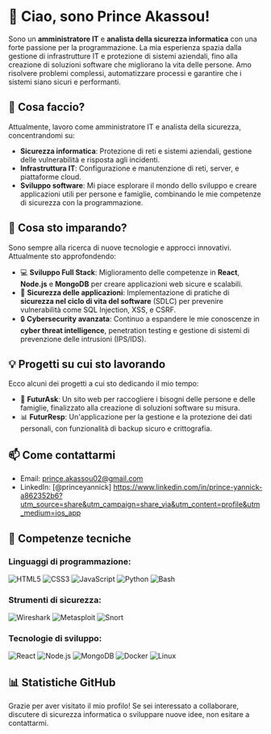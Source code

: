 # 👋 Ciao, sono Prince Akassou!

Sono un **amministratore IT** e **analista della sicurezza informatica** con una forte passione per la programmazione. La mia esperienza spazia dalla gestione di infrastrutture IT e protezione di sistemi aziendali, fino alla creazione di soluzioni software che migliorano la vita delle persone. Amo risolvere problemi complessi, automatizzare processi e garantire che i sistemi siano sicuri e performanti.

## 🔭 Cosa faccio?
Attualmente, lavoro come amministratore IT e analista della sicurezza, concentrandomi su:
- **Sicurezza informatica**: Protezione di reti e sistemi aziendali, gestione delle vulnerabilità e risposta agli incidenti.
- **Infrastruttura IT**: Configurazione e manutenzione di reti, server, e piattaforme cloud.
- **Sviluppo software**: Mi piace esplorare il mondo dello sviluppo e creare applicazioni utili per persone e famiglie, combinando le mie competenze di sicurezza con la programmazione.

## 🌱 Cosa sto imparando?
Sono sempre alla ricerca di nuove tecnologie e approcci innovativi. Attualmente sto approfondendo:
- 💻 **Sviluppo Full Stack**: Miglioramento delle competenze in **React**, **Node.js** e **MongoDB** per creare applicazioni web sicure e scalabili.
- 📱 **Sicurezza delle applicazioni**: Implementazione di pratiche di **sicurezza nel ciclo di vita del software** (SDLC) per prevenire vulnerabilità come SQL Injection, XSS, e CSRF.
- 🔒 **Cybersecurity avanzata**: Continuo a espandere le mie conoscenze in **cyber threat intelligence**, penetration testing e gestione di sistemi di prevenzione delle intrusioni (IPS/IDS).

## 💡 Progetti su cui sto lavorando
Ecco alcuni dei progetti a cui sto dedicando il mio tempo:
- 🔧 **FuturAsk**: Un sito web per raccogliere i bisogni delle persone e delle famiglie, finalizzato alla creazione di soluzioni software su misura.
- 📊 **FuturResp**: Un'applicazione per la gestione e la protezione dei dati personali, con funzionalità di backup sicuro e crittografia.

## 📫 Come contattarmi
- Email: prince.akassou02@gmail.com
- LinkedIn: [@princeyannick] https://www.linkedin.com/in/prince-yannick-a862352b6?utm_source=share&utm_campaign=share_via&utm_content=profile&utm_medium=ios_app

## 🔧 Competenze tecniche
### Linguaggi di programmazione:
![HTML5](https://img.shields.io/badge/-HTML5-E34F26?logo=html5&logoColor=fff)
![CSS3](https://img.shields.io/badge/-CSS3-1572B6?logo=css3)
![JavaScript](https://img.shields.io/badge/-JavaScript-F7DF1E?logo=javascript&logoColor=333)
![Python](https://img.shields.io/badge/-Python-3776AB?logo=python&logoColor=fff)
![Bash](https://img.shields.io/badge/-Bash-4EAA25?logo=gnu-bash&logoColor=fff)

### Strumenti di sicurezza:
![Wireshark](https://img.shields.io/badge/-Wireshark-1679A7?logo=wireshark&logoColor=fff)
![Metasploit](https://img.shields.io/badge/-Metasploit-276DC3?logo=metasploit&logoColor=fff)
![Snort](https://img.shields.io/badge/-Snort-FFA500?logo=snort&logoColor=fff)

### Tecnologie di sviluppo:
![React](https://img.shields.io/badge/-React-61DAFB?logo=react)
![Node.js](https://img.shields.io/badge/-Node.js-339933?logo=node.js&logoColor=fff)
![MongoDB](https://img.shields.io/badge/-MongoDB-47A248?logo=mongodb&logoColor=fff)
![Docker](https://img.shields.io/badge/-Docker-2496ED?logo=docker&logoColor=fff)
![Linux](https://img.shields.io/badge/-Linux-FCC624?logo=linux&logoColor=333)

## 📊 Statistiche GitHub


Grazie per aver visitato il mio profilo! Se sei interessato a collaborare, discutere di sicurezza informatica o sviluppare nuove idee, non esitare a contattarmi.
